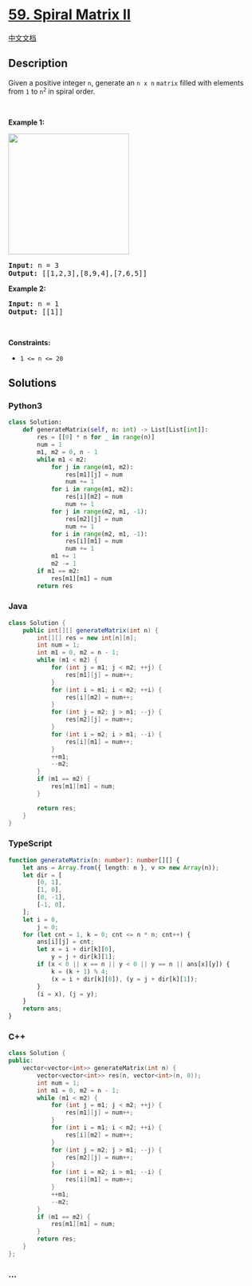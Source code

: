 # [59. Spiral Matrix II](https://leetcode.com/problems/spiral-matrix-ii)

[中文文档](/solution/0000-0099/0059.Spiral%20Matrix%20II/README.md)

## Description

<p>Given a positive integer <code>n</code>, generate an <code>n x n</code> <code>matrix</code> filled with elements from <code>1</code> to <code>n<sup>2</sup></code> in spiral order.</p>

<p>&nbsp;</p>
<p><strong>Example 1:</strong></p>
<img alt="" src="https://cdn.jsdelivr.net/gh/doocs/leetcode@main/solution/0000-0099/0059.Spiral%20Matrix%20II/images/spiraln.jpg" style="width: 242px; height: 242px;" />
<pre>
<strong>Input:</strong> n = 3
<strong>Output:</strong> [[1,2,3],[8,9,4],[7,6,5]]
</pre>

<p><strong>Example 2:</strong></p>

<pre>
<strong>Input:</strong> n = 1
<strong>Output:</strong> [[1]]
</pre>

<p>&nbsp;</p>
<p><strong>Constraints:</strong></p>

<ul>
	<li><code>1 &lt;= n &lt;= 20</code></li>
</ul>

## Solutions

<!-- tabs:start -->

### **Python3**

```python
class Solution:
    def generateMatrix(self, n: int) -> List[List[int]]:
        res = [[0] * n for _ in range(n)]
        num = 1
        m1, m2 = 0, n - 1
        while m1 < m2:
            for j in range(m1, m2):
                res[m1][j] = num
                num += 1
            for i in range(m1, m2):
                res[i][m2] = num
                num += 1
            for j in range(m2, m1, -1):
                res[m2][j] = num
                num += 1
            for i in range(m2, m1, -1):
                res[i][m1] = num
                num += 1
            m1 += 1
            m2 -= 1
        if m1 == m2:
            res[m1][m1] = num
        return res
```

### **Java**

```java
class Solution {
    public int[][] generateMatrix(int n) {
        int[][] res = new int[n][n];
        int num = 1;
        int m1 = 0, m2 = n - 1;
        while (m1 < m2) {
            for (int j = m1; j < m2; ++j) {
                res[m1][j] = num++;
            }
            for (int i = m1; i < m2; ++i) {
                res[i][m2] = num++;
            }
            for (int j = m2; j > m1; --j) {
                res[m2][j] = num++;
            }
            for (int i = m2; i > m1; --i) {
                res[i][m1] = num++;
            }
            ++m1;
            --m2;
        }
        if (m1 == m2) {
            res[m1][m1] = num;
        }

        return res;
    }
}
```

### **TypeScript**

```ts
function generateMatrix(n: number): number[][] {
    let ans = Array.from({ length: n }, v => new Array(n));
    let dir = [
        [0, 1],
        [1, 0],
        [0, -1],
        [-1, 0],
    ];
    let i = 0,
        j = 0;
    for (let cnt = 1, k = 0; cnt <= n * n; cnt++) {
        ans[i][j] = cnt;
        let x = i + dir[k][0],
            y = j + dir[k][1];
        if (x < 0 || x == n || y < 0 || y == n || ans[x][y]) {
            k = (k + 1) % 4;
            (x = i + dir[k][0]), (y = j + dir[k][1]);
        }
        (i = x), (j = y);
    }
    return ans;
}
```

### **C++**

```cpp
class Solution {
public:
    vector<vector<int>> generateMatrix(int n) {
        vector<vector<int>> res(n, vector<int>(n, 0));
        int num = 1;
        int m1 = 0, m2 = n - 1;
        while (m1 < m2) {
            for (int j = m1; j < m2; ++j) {
                res[m1][j] = num++;
            }
            for (int i = m1; i < m2; ++i) {
                res[i][m2] = num++;
            }
            for (int j = m2; j > m1; --j) {
                res[m2][j] = num++;
            }
            for (int i = m2; i > m1; --i) {
                res[i][m1] = num++;
            }
            ++m1;
            --m2;
        }
        if (m1 == m2) {
            res[m1][m1] = num;
        }
        return res;
    }
};
```

### **...**

```

```

<!-- tabs:end -->
